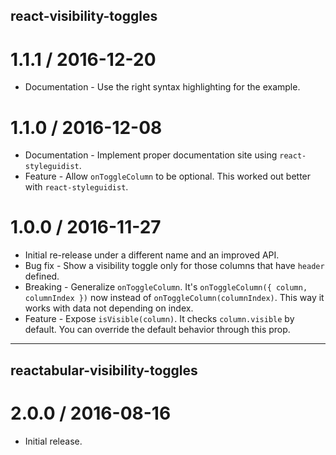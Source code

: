 ## react-visibility-toggles

1.1.1 / 2016-12-20
==================

  * Documentation - Use the right syntax highlighting for the example.

1.1.0 / 2016-12-08
==================

  * Documentation - Implement proper documentation site using `react-styleguidist`.
  * Feature - Allow `onToggleColumn` to be optional. This worked out better with `react-styleguidist`.

1.0.0 / 2016-11-27
==================

  * Initial re-release under a different name and an improved API.
  * Bug fix - Show a visibility toggle only for those columns that have `header` defined.
  * Breaking - Generalize `onToggleColumn`. It's `onToggleColumn({ column, columnIndex })` now instead of `onToggleColumn(columnIndex)`. This way it works with data not depending on index.
  * Feature - Expose `isVisible(column)`. It checks `column.visible` by default. You can override the default behavior through this prop.

---

## reactabular-visibility-toggles

2.0.0 / 2016-08-16
==================

  * Initial release.


